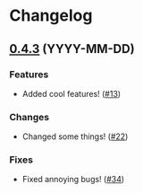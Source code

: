 # Changelog

<!-- changelogging: start -->

## [0.4.3](https://github.com/nekitdev/changelogging/tree/v0.4.3) (YYYY-MM-DD)

### Features

- Added cool features! ([#13](https://github.com/nekitdev/changelogging/pull/13))

### Changes

- Changed some things! ([#22](https://github.com/nekitdev/changelogging/pull/22))

### Fixes

- Fixed annoying bugs! ([#34](https://github.com/nekitdev/changelogging/pull/34))
